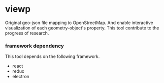 # viewp
Original geo-json file mapping to OpenStreetMap. And enable interactive visualization of each geometry-object's property.
This tool contribute to the progress of research. 

### framework dependency
This tool depends on the following framework.
- react
- redux
- electron
